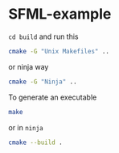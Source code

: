 # SFML-example

`cd build` and run this

```sh
cmake -G "Unix Makefiles" ..
```

or ninja way

```sh
cmake -G "Ninja" ..
```

To generate an executable

```sh
make
```

or in `ninja`

```sh
cmake --build .
```
